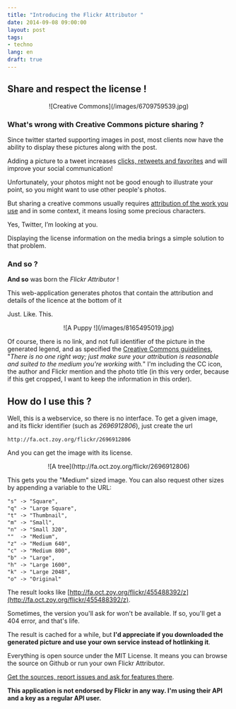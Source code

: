 ```yaml
---
title: "Introducing the Flickr Attributor "
date: 2014-09-08 09:00:00
layout: post
tags:
- techno
lang: en
draft: true
---
```


## Share and respect the license !

<center>
![Creative Commons](/images/6709759539.jpg)
</center>

### What's wrong with Creative Commons picture sharing ?

Since twitter started supporting images in post, most clients now have the ability to display these pictures along with the post.

Adding a picture to a tweet increases [clicks, retweets and favorites][1] and will improve your social communication!

Unfortunately, your photos might not be good enough to illustrate your point, so you might want to use other people's photos.

But sharing a creative commons usually requires [attribution of the work you use][2] and in some context, it means losing some precious characters.

Yes, Twitter, I’m looking at you.

Displaying the license information on the media brings a simple solution to that problem.

### And so ?

**And so** was born the *Flickr Attributor* !

This web-application generates photos that contain the attribution and details of the licence at the bottom of it

Just. Like. This.

<center>
![A Puppy !](/images/8165495019.jpg)
</center>

Of course, there is no link, and not full identifier of the picture in the generated legend, and as specified the [Creative Commons guidelines][3], "_There is no one right way; just make sure your attribution is reasonable and suited to the medium you're working with._" I'm including the CC icon, the author and Flickr mention and the photo title (in this very order, because if this get cropped, I want to keep the information in this order).

## How do I use this ?

Well, this is a webservice, so there is no interface. To get a given image, and its flickr identifier (such as _2696912806_), just create the url

    http://fa.oct.zoy.org/flickr/2696912806

And you can get the image with its license.

<center>
![A tree](http://fa.oct.zoy.org/flickr/2696912806)
</center>

This gets you the "Medium" sized image. You can also request other sizes by appending a variable to the URL:

	"s" -> "Square",
	"q" -> "Large Square",
	"t" -> "Thumbnail",
	"m" -> "Small",
	"n" -> "Small 320",
	""  -> "Medium",
	"z" -> "Medium 640",
	"c" -> "Medium 800",
	"b" -> "Large",
	"h" -> "Large 1600",
	"k" -> "Large 2048",
	"o" -> "Original"

The result looks like [http://fa.oct.zoy.org/flickr/455488392/z](http://fa.oct.zoy.org/flickr/455488392/z).

Sometimes, the version you'll ask for won't be available. If so, you'll get a 404 error, and that's life.

The result is cached for a while, but **I'd appreciate if you downloaded the generated picture and use your own service instead of hotlinking it**.

Everything is open source under the MIT License. It means you can browse the source on Github or run your own Flickr Attributor.

[Get the sources, report issues and ask for features there](https://github.com/octplane/flickr_attributor/).


**This application is not endorsed by Flickr in any way. I'm using their API and a key as a regular API user.**

[1]:	http://blog.bufferapp.com/the-power-of-twitters-new-expanded-images-and-how-to-make-the-most-of-it
[2]:	https://wiki.creativecommons.org/Best_practices_for_attribution
[3]:	https://wiki.creativecommons.org/Best_practices_for_attribution#Don.27t_make_it_too_complicated
